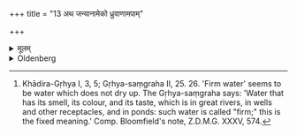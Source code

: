 +++
title = "13 अथ जन्यानामेको ध्रुवाणामपाम्"

+++

<details><summary>मूलम्</summary>

अथ जन्यानामेको ध्रुवाणामपां कलशं पूरयित्वा सहोदकुम्भः प्रावृतो वाग्यतोऽग्रेणाग्निं परिक्रम्य दक्षिणत उदङ्मुखोऽवतिष्ठते १३
</details>

<details><summary>Oldenberg</summary>

13. [^7]  Then one of the people who assist at the wedding, fills a cup with 'firm' water, and having walked with the water-pot round the fire on its front side, silent, wrapped in his robe, he stations himself to the south (of the fire), facing the north


[^7]:  Khādira-Gṛhya I, 3, 5; Gṛhya-saṃgraha II, 25. 26. 'Firm water' seems to be water which does not dry up. The Gṛhya-saṃgraha says: 'Water that has its smell, its colour, and its taste, which is in great rivers, in wells and other receptacles, and in ponds: such water is called "firm;" this is the fixed meaning.' Comp. Bloomfield's note, Z.D.M.G. XXXV, 574.
</details>
